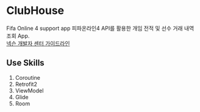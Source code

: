 # ClubHouse
Fifa Online 4 support app
피파온라인4 API를 활용한 개임 전적 및 선수 거래 내역 조회 App.
</br>
[넥슨 개발자 센터 가이드라인](https://developers.nexon.com/fifaonline4/apiList)

## Use Skills
1. Coroutine
2. Retrofit2
3. ViewModel
4. Glide
5. Room

